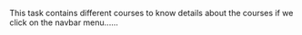 This task contains different courses to know details about the courses if we click on the navbar menu......
